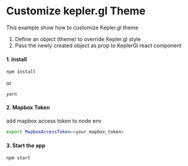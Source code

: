 # Customize kepler.gl Theme

This example show how to customize Kepler.gl theme
  1. Define an object (theme) to override Kepler.gl style
  2. Pass the newly created object as prop to KeplerGl react component

#### 1. Install

```sh
npm install
```

or

```sh
yarn
```


#### 2. Mapbox Token
add mapbox access token to node env

```sh
export MapboxAccessToken=<your_mapbox_token>
```

#### 3. Start the app

```sh
npm start
```
